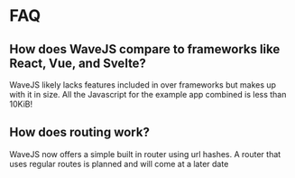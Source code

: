 # FAQ

## How does WaveJS compare to frameworks like React, Vue, and Svelte?

WaveJS likely lacks features included in over frameworks but makes up with it in size.
All the Javascript for the example app combined is less than 10KiB!

## How does routing work?

WaveJS now offers a simple built in router using url hashes. A router that uses regular routes is planned and will come at a later date
